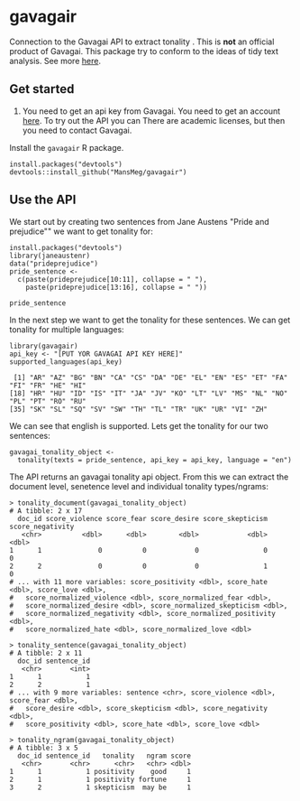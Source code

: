 # gavagair
Connection to the Gavagai API to extract tonality . This is **not** an official product of Gavagai. This package try to conform to the ideas of tidy text analysis. See more [here](https://cran.r-project.org/web/packages/tidytext/vignettes/tidytext.html).

## Get started
1. You need to get an api key from Gavagai. You need to get an account [here](https://developer.gavagai.se). To try out the API you can 
There are academic licenses, but then you need to contact Gavagai.

Install the ```gavagair``` R package.
```
install.packages("devtools")
devtools::install_github("MansMeg/gavagair")
```

## Use the API

We start out by creating two sentences from Jane Austens "Pride and prejudice"" we want to get tonality for:

```
install.packages("devtools")
library(janeaustenr)
data("prideprejudice")
pride_sentence <- 
  c(paste(prideprejudice[10:11], collapse = " "),
    paste(prideprejudice[13:16], collapse = " "))

pride_sentence
```

In the next step we want to get the tonality for these sentences. We can get tonality for multiple languages:

```
library(gavagair)
api_key <- "[PUT YOR GAVAGAI API KEY HERE]"
supported_languages(api_key)

 [1] "AR" "AZ" "BG" "BN" "CA" "CS" "DA" "DE" "EL" "EN" "ES" "ET" "FA" "FI" "FR" "HE" "HI"
[18] "HR" "HU" "ID" "IS" "IT" "JA" "JV" "KO" "LT" "LV" "MS" "NL" "NO" "PL" "PT" "RO" "RU"
[35] "SK" "SL" "SQ" "SV" "SW" "TH" "TL" "TR" "UK" "UR" "VI" "ZH"
```

We can see that english is supported. Lets get the tonality for our two sentences:

```
gavagai_tonality_object <- 
  tonality(texts = pride_sentence, api_key = api_key, language = "en")
```

The API returns an gavagai tonality api object. From this we can extract the document level, senetence level and individual tonality types/ngrams:

```
> tonality_document(gavagai_tonality_object)
# A tibble: 2 x 17
  doc_id score_violence score_fear score_desire score_skepticism score_negativity
   <chr>          <dbl>      <dbl>        <dbl>            <dbl>            <dbl>
1      1              0          0            0                0                0
2      2              0          0            0                1                0
# ... with 11 more variables: score_positivity <dbl>, score_hate <dbl>, score_love <dbl>,
#   score_normalized_violence <dbl>, score_normalized_fear <dbl>,
#   score_normalized_desire <dbl>, score_normalized_skepticism <dbl>,
#   score_normalized_negativity <dbl>, score_normalized_positivity <dbl>,
#   score_normalized_hate <dbl>, score_normalized_love <dbl>
```

```
> tonality_sentence(gavagai_tonality_object)
# A tibble: 2 x 11
  doc_id sentence_id
   <chr>       <int>
1      1           1
2      2           1
# ... with 9 more variables: sentence <chr>, score_violence <dbl>, score_fear <dbl>,
#   score_desire <dbl>, score_skepticism <dbl>, score_negativity <dbl>,
#   score_positivity <dbl>, score_hate <dbl>, score_love <dbl>
```

```
> tonality_ngram(gavagai_tonality_object)
# A tibble: 3 x 5
  doc_id sentence_id   tonality   ngram score
   <chr>       <chr>      <chr>   <chr> <dbl>
1      1           1 positivity    good     1
2      1           1 positivity fortune     1
3      2           1 skepticism  may be     1
```
